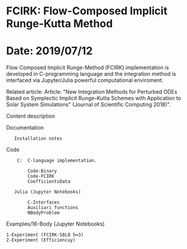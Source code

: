 # FCIRK: Flow-Composed Implicit Runge-Kutta Method
# Date: 2019/07/12


Flow Composed Implicit Runge-Method (FCIRK) implementation is developed in C-programming language and the integration method is interfaced via Jupyter/Julia powerful computational enviroment.

Related article: Article: "New Integration Methods for Perturbed ODEs Based on Symplectic Implicit Runge–Kutta Schemes with Application to Solar System   Simulations" (Journal of Scientific Computing 2018)".


Content description

  Documentation

       Installation notes

  Code

        C:  C-language implementation.

            Code-Binary
            Code-FCIRK
            CoefficientsData 
	    	
       Julia (Jupyter Notebooks)

            C-Interfaces 
            Auxiliari functions
            NBodyProblem

  Examples/16-Body (Jupyter Notebooks)
        
	1-Experiment (FCIRK-S8LQ h=3)
	2-Experiment (Efficiencuy)





